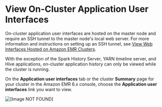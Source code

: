 # View On\-Cluster Application User Interfaces<a name="on-cluster-app-UI"></a>

On\-cluster application user interfaces are hosted on the master node and require an SSH tunnel to the master node's local web server\. For more information and instructions on setting up an SSH tunnel, see [View Web Interfaces Hosted on Amazon EMR Clusters](emr-web-interfaces.md)\.

With the exception of the Spark History Server, YARN timeline server, and Hive applications, on\-cluster application history can only be viewed while the cluster is running\.

On the **Application user interfaces** tab or the cluster **Summary** page for your cluster in the Amazon EMR 6\.x console, choose the **Application user interfaces** link you want to view\.

![\[Image NOT FOUND\]](http://docs.aws.amazon.com/emr/latest/ManagementGuide/images/application-UI-on-cluster-link.png)